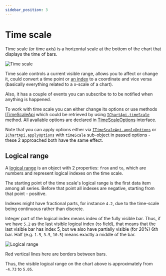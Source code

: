 ```yaml
---
sidebar_position: 3
---
```


# Time scale

Time scale (or time axis) is a horizontal scale at the bottom of the chart that displays the time of bars.

![Time scale](/img/time-scale.png "Time scale")

Time scale controls a current visible range, allows you to affect or change it, could convert a time point or [an index](/api#logical) to a coordinate and vice versa (basically everything related to a x-scale of a chart).

Also, it has a couple of events you can subscribe to to be notified when anything is happened.

To work with time scale you can either change its options or use methods [ITimeScaleApi](/api/interfaces/ITimeScaleApi) which could be retrieved by using [`IChartApi.timeScale`](/api/interfaces/IChartApi#timescale) method.
All available options are declared in [TimeScaleOptions](/api/interfaces/TimeScaleOptions) interface.

Note that you can apply options either via [`ITimeScaleApi.applyOptions`](/api/interfaces/ITimeScaleApi#applyoptions) or [`IChartApi.applyOptions`](/api/interfaces/IChartApi#applyoptions) with `timeScale` sub-object in passed options - these 2 approached both have the same effect.

## Logical range

A [logical range](/api#logicalrange) is an object with 2 properties: `from` and `to`, which are numbers and represent logical indexes on the time scale.

The starting point of the time scale's logical range is the first data item among all series.
Before that point all indexes are negative, starting from that point - positive.

Indexes might have fractional parts, for instance `4.2`, due to the time-scale being continuous rather than discrete.

Integer part of the logical index means index of the fully visible bar.
Thus, if we have `5.2` as the last visible logical index (`to` field), that means that the last visible bar has index 5, but we also have partially visible (for 20%) 6th bar.
Half (e.g. `1.5`, `3.5`, `10.5`) means exactly a middle of the bar.

![Logical range](/img/logical-range.png "Logical range")

Red vertical lines here are borders between bars.

Thus, the visible logical range on the chart above is approximately from `-4.73` to `5.05`.
